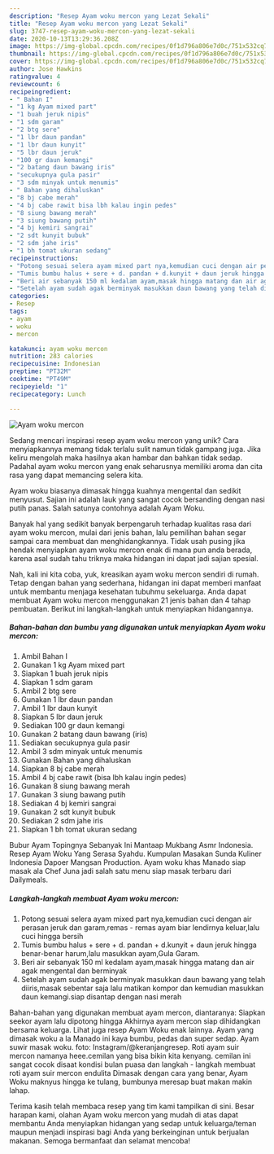 ```yaml
---
description: "Resep Ayam woku mercon yang Lezat Sekali"
title: "Resep Ayam woku mercon yang Lezat Sekali"
slug: 3747-resep-ayam-woku-mercon-yang-lezat-sekali
date: 2020-10-13T13:29:36.208Z
image: https://img-global.cpcdn.com/recipes/0f1d796a806e7d0c/751x532cq70/ayam-woku-mercon-foto-resep-utama.jpg
thumbnail: https://img-global.cpcdn.com/recipes/0f1d796a806e7d0c/751x532cq70/ayam-woku-mercon-foto-resep-utama.jpg
cover: https://img-global.cpcdn.com/recipes/0f1d796a806e7d0c/751x532cq70/ayam-woku-mercon-foto-resep-utama.jpg
author: Jose Hawkins
ratingvalue: 4
reviewcount: 6
recipeingredient:
- " Bahan I"
- "1 kg Ayam mixed part"
- "1 buah jeruk nipis"
- "1 sdm garam"
- "2 btg sere"
- "1 lbr daun pandan"
- "1 lbr daun kunyit"
- "5 lbr daun jeruk"
- "100 gr daun kemangi"
- "2 batang daun bawang iris"
- "secukupnya gula pasir"
- "3 sdm minyak untuk menumis"
- " Bahan yang dihaluskan"
- "8 bj cabe merah"
- "4 bj cabe rawit bisa lbh kalau ingin pedes"
- "8 siung bawang merah"
- "3 siung bawang putih"
- "4 bj kemiri sangrai"
- "2 sdt kunyit bubuk"
- "2 sdm jahe iris"
- "1 bh tomat ukuran sedang"
recipeinstructions:
- "Potong sesuai selera ayam mixed part nya,kemudian cuci dengan air perasan jeruk dan garam,remas - remas ayam biar lendirnya keluar,lalu cuci hingga bersih"
- "Tumis bumbu halus + sere + d. pandan + d.kunyit + daun jeruk hingga benar-benar harum,lalu masukkan ayam,Gula Garam."
- "Beri air sebanyak 150 ml kedalam ayam,masak hingga matang dan air agak mengental dan berminyak"
- "Setelah ayam sudah agak berminyak masukkan daun bawang yang telah diiris,masak sebentar saja lalu matikan kompor dan kemudian masukkan daun kemangi.siap disantap dengan nasi merah"
categories:
- Resep
tags:
- ayam
- woku
- mercon

katakunci: ayam woku mercon 
nutrition: 283 calories
recipecuisine: Indonesian
preptime: "PT32M"
cooktime: "PT49M"
recipeyield: "1"
recipecategory: Lunch

---
```



![Ayam woku mercon](https://img-global.cpcdn.com/recipes/0f1d796a806e7d0c/751x532cq70/ayam-woku-mercon-foto-resep-utama.jpg)

Sedang mencari inspirasi resep ayam woku mercon yang unik? Cara menyiapkannya memang tidak terlalu sulit namun tidak gampang juga. Jika keliru mengolah maka hasilnya akan hambar dan bahkan tidak sedap. Padahal ayam woku mercon yang enak seharusnya memiliki aroma dan cita rasa yang dapat memancing selera kita.

Ayam woku biasanya dimasak hingga kuahnya mengental dan sedikit menyusut. Sajian ini adalah lauk yang sangat cocok bersanding dengan nasi putih panas. Salah satunya contohnya adalah Ayam Woku.

Banyak hal yang sedikit banyak berpengaruh terhadap kualitas rasa dari ayam woku mercon, mulai dari jenis bahan, lalu pemilihan bahan segar sampai cara membuat dan menghidangkannya. Tidak usah pusing jika hendak menyiapkan ayam woku mercon enak di mana pun anda berada, karena asal sudah tahu triknya maka hidangan ini dapat jadi sajian spesial.


Nah, kali ini kita coba, yuk, kreasikan ayam woku mercon sendiri di rumah. Tetap dengan bahan yang sederhana, hidangan ini dapat memberi manfaat untuk membantu menjaga kesehatan tubuhmu sekeluarga. Anda dapat membuat Ayam woku mercon menggunakan 21 jenis bahan dan 4 tahap pembuatan. Berikut ini langkah-langkah untuk menyiapkan hidangannya.

<!--inarticleads1-->

##### Bahan-bahan dan bumbu yang digunakan untuk menyiapkan Ayam woku mercon:

1. Ambil  Bahan I
1. Gunakan 1 kg Ayam mixed part
1. Siapkan 1 buah jeruk nipis
1. Siapkan 1 sdm garam
1. Ambil 2 btg sere
1. Gunakan 1 lbr daun pandan
1. Ambil 1 lbr daun kunyit
1. Siapkan 5 lbr daun jeruk
1. Sediakan 100 gr daun kemangi
1. Gunakan 2 batang daun bawang (iris)
1. Sediakan secukupnya gula pasir
1. Ambil 3 sdm minyak untuk menumis
1. Gunakan  Bahan yang dihaluskan
1. Siapkan 8 bj cabe merah
1. Ambil 4 bj cabe rawit (bisa lbh kalau ingin pedes)
1. Gunakan 8 siung bawang merah
1. Gunakan 3 siung bawang putih
1. Sediakan 4 bj kemiri sangrai
1. Gunakan 2 sdt kunyit bubuk
1. Sediakan 2 sdm jahe iris
1. Siapkan 1 bh tomat ukuran sedang


Bubur Ayam Topingnya Sebanyak Ini Mantaap Mukbang Asmr Indonesia. Resep Ayam Woku Yang Serasa Syahdu. Kumpulan Masakan Sunda Kuliner Indonesia Dapoer Mangsan Production. Ayam woku khas Manado siap masak ala Chef Juna jadi salah satu menu siap masak terbaru dari Dailymeals. 

<!--inarticleads2-->

##### Langkah-langkah membuat Ayam woku mercon:

1. Potong sesuai selera ayam mixed part nya,kemudian cuci dengan air perasan jeruk dan garam,remas - remas ayam biar lendirnya keluar,lalu cuci hingga bersih
1. Tumis bumbu halus + sere + d. pandan + d.kunyit + daun jeruk hingga benar-benar harum,lalu masukkan ayam,Gula Garam.
1. Beri air sebanyak 150 ml kedalam ayam,masak hingga matang dan air agak mengental dan berminyak
1. Setelah ayam sudah agak berminyak masukkan daun bawang yang telah diiris,masak sebentar saja lalu matikan kompor dan kemudian masukkan daun kemangi.siap disantap dengan nasi merah


Bahan-bahan yang digunakan membuat ayam mercon, diantaranya: Siapkan seekor ayam lalu dipotong hingga Akhirnya ayam mercon siap dihidangkan bersama keluarga. Lihat juga resep Ayam Woku enak lainnya. Ayam yang dimasak woku a la Manado ini kaya bumbu, pedas dan super sedap. Ayam suwir masak woku. foto: Instagram/@keranjangresep. Roti ayam suir mercon namanya heee.cemilan yang bisa bikin kita kenyang. cemilan ini sangat cocok disaat kondisi bulan puasa dan langkah - langkah membuat roti ayam suir mercon endulita Dimasak dengan cara yang benar, Ayam Woku maknyus hingga ke tulang, bumbunya meresap buat makan makin lahap. 

Terima kasih telah membaca resep yang tim kami tampilkan di sini. Besar harapan kami, olahan Ayam woku mercon yang mudah di atas dapat membantu Anda menyiapkan hidangan yang sedap untuk keluarga/teman maupun menjadi inspirasi bagi Anda yang berkeinginan untuk berjualan makanan. Semoga bermanfaat dan selamat mencoba!
